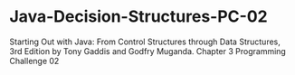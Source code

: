# Java-Decision-Structures-PC-02
Starting Out with Java: From Control Structures through Data Structures, 3rd Edition by Tony Gaddis and Godfry Muganda.  Chapter 3 Programming Challenge 02
